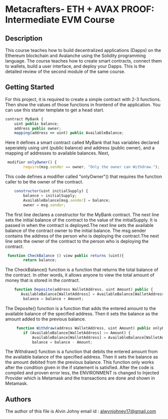# Metacrafters- ETH + AVAX PROOF: Intermediate EVM Course
## Description

This course teaches how to build decentralized applications (Dapps) on the Ethereum blockchain and Avalanche using the Solidity programming language.
The course teaches how to create smart contracts, connect them to wallets, build a user interface, and deploy your Dapps. This is the detailed review of the second module of the same course. 

## Getting Started
For this project, it is required to create a simple contract with 2-3 functions. Then show the values of those functions in frontend of the application. You can use this starter template to get a head start.
```javascript
contract MyBank {
    uint public balance;
    address public owner;
    mapping(address => uint) public AvailableBalance;

```
Here it defines a smart contract called MyBank that has variables declared seperately using uint (public balance) and address (public owner), and a mapping of addresses to available balances.
Next, 
```javascript
 modifier onlyOwner() {
        require(msg.sender == owner, "Only the owner can Withdraw.");
```
This code defines a modifier called "onlyOwner"() that requires the function caller to be the owner of the contract.
```javascript
    constructor(uint initialSupply) {
        balance = initialSupply;
        AvailableBalance[msg.sender] = balance;
        owner = msg.sender;
```
The first line declares a constructor for the MyBank contract. 
The next line sets the initial balance of the contract to the value of the initialSupply.  It is passed in when the contract is deployed.The next line sets the available balance of the contract owner to the initial balance. 
The msg.sender contains the address of the person who is deploying the contract.The next line sets the owner of the contract to the person who is deploying the contract.

```javascript
 function CheckBalance () view public returns (uint){
        return balance;
```
The CheckBalance() function is a function that returns the total balance of the contract. In other words, it allows anyone to view the total amount of money that is stored in the contract.

```javascript
    function Deposite(address WalletAddress, uint Amount) public {
       AvailableBalance[WalletAddress] = AvailableBalance[WalletAddress] + Amount;
        balance = balance + Amount;
```
The Deposite() function is a function that adds the entered amount to the available balance of the specified address. Then it sets the balance as the amount added to the previous balance.
```javascript
     function Withdraw(address WalletAddress, uint Amount) public onlyOwner{
        if (AvailableBalance[WalletAddress] >= Amount) {
            AvailableBalance[WalletAddress] = AvailableBalance[WalletAddress] - Amount;
            balance = balance - Amount;
```
The Withdraw() function is a function that debits the entered amount from the available balance of the specified address. Then it sets the balance as the amount debited from the previous balance.
This function only works after the condition given in the if statement is satisfied. 
After the code is compiled and proven error less, the ENVIRONMENT is changed to Injected Provider which is Metamask and the transactions are done and shown in Metamask.
## Authors
The author of this file is Alvin Johny
email id : alwynjohney17@gmail.com
